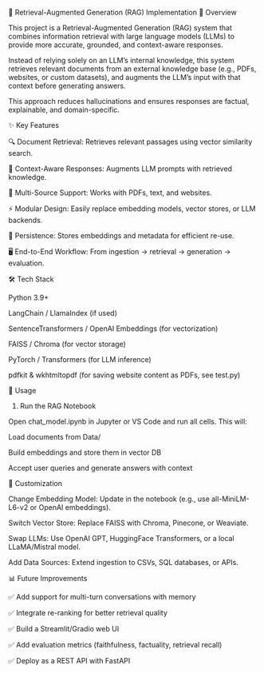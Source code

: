 🚀 Retrieval-Augmented Generation (RAG) Implementation
📌 Overview

This project is a Retrieval-Augmented Generation (RAG) system that combines information retrieval with large language models (LLMs) to provide more accurate, grounded, and context-aware responses.

Instead of relying solely on an LLM’s internal knowledge, this system retrieves relevant documents from an external knowledge base (e.g., PDFs, websites, or custom datasets), and augments the LLM’s input with that context before generating answers.

This approach reduces hallucinations and ensures responses are factual, explainable, and domain-specific.

✨ Key Features

🔍 Document Retrieval: Retrieves relevant passages using vector similarity search.

🧠 Context-Aware Responses: Augments LLM prompts with retrieved knowledge.

📑 Multi-Source Support: Works with PDFs, text, and websites.

⚡ Modular Design: Easily replace embedding models, vector stores, or LLM backends.

📂 Persistence: Stores embeddings and metadata for efficient re-use.

🖥️ End-to-End Workflow: From ingestion → retrieval → generation → evaluation.

🛠️ Tech Stack

Python 3.9+

LangChain / LlamaIndex (if used)

SentenceTransformers / OpenAI Embeddings (for vectorization)

FAISS / Chroma (for vector storage)

PyTorch / Transformers (for LLM inference)

pdfkit & wkhtmltopdf (for saving website content as PDFs, see test.py)

🚀 Usage
1. Run the RAG Notebook

Open chat_model.ipynb in Jupyter or VS Code and run all cells.
This will:

Load documents from Data/

Build embeddings and store them in vector DB

Accept user queries and generate answers with context

🔧 Customization

Change Embedding Model: Update in the notebook (e.g., use all-MiniLM-L6-v2 or OpenAI embeddings).

Switch Vector Store: Replace FAISS with Chroma, Pinecone, or Weaviate.

Swap LLMs: Use OpenAI GPT, HuggingFace Transformers, or a local LLaMA/Mistral model.

Add Data Sources: Extend ingestion to CSVs, SQL databases, or APIs.

📊 Future Improvements

✅ Add support for multi-turn conversations with memory

✅ Integrate re-ranking for better retrieval quality

✅ Build a Streamlit/Gradio web UI

✅ Add evaluation metrics (faithfulness, factuality, retrieval recall)

✅ Deploy as a REST API with FastAPI
